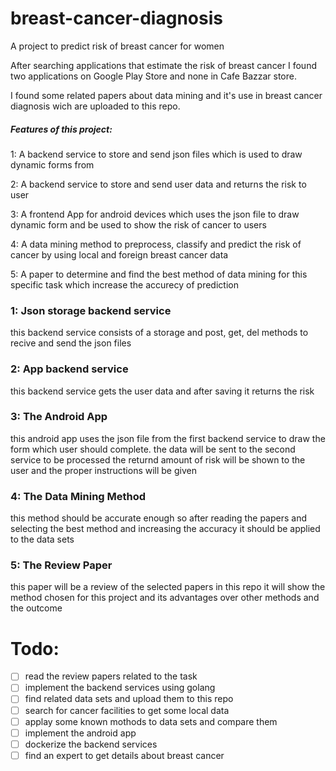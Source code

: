 # breast-cancer-diagnosis

A project to predict risk of breast cancer for women

After searching applications that estimate the risk of breast cancer I found two applications on Google Play Store and none in Cafe Bazzar store.

I found some related papers about data mining and it's use in breast cancer diagnosis wich are uploaded to this repo.

##### Features of this project:

1: A backend service to store and send json files which is used to draw dynamic forms from

2: A backend service to store and send user data and returns the risk to user 

3: A frontend App for android devices which uses the json file to draw dynamic form and be used to show the risk of cancer to users

4: A data mining method to preprocess, classify and predict the risk of cancer by using local and foreign breast cancer data

5: A paper to determine and find the best method of data mining for this specific task which increase the accurecy of prediction

### 1: Json storage backend service

this backend service consists of a storage and post, get, del methods to recive and send the json files

### 2: App backend service

this backend service gets the user data and after saving it returns the risk

### 3: The Android App

this android app uses the json file from the first backend service to draw the form which user should complete. the data will be sent to the second service to be processed the returnd amount of risk will be shown to the user and the proper instructions will be given

### 4: The Data Mining Method

this method should be accurate enough so after reading the papers and selecting the best method and increasing the accuracy it should be applied to the data sets

### 5: The Review Paper

this paper will be a review of the selected papers in this repo it will show the method chosen for this project and its advantages over other methods and the outcome


# Todo:
- [ ] read the review papers related to the task
- [ ] implement the backend services using golang 
- [ ] find related data sets and upload them to this repo
- [ ] search for cancer facilities to get some local data
- [ ] applay some known mothods to data sets and compare them
- [ ] implement the android app
- [ ] dockerize the backend services
- [ ] find an expert to get details about breast cancer
